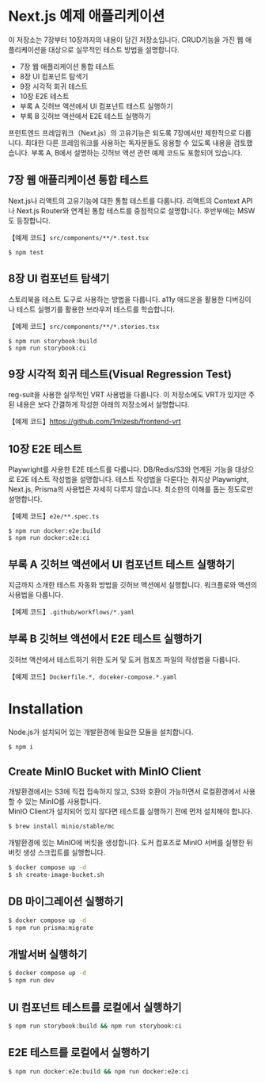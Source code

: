 # Next.js 예제 애플리케이션

이 저장소는 7장부터 10장까지의 내용이 담긴 저장소입니다. CRUD기능을 가진 웹 애플리케이션을 대상으로 실무적인 테스트 방법을 설명합니다.

- 7장 웹 애플리케이션 통합 테스트
- 8장 UI 컴포넌트 탐색기
- 9장 시각적 회귀 테스트
- 10장 E2E 테스트
- 부록 A 깃허브 액션에서 UI 컴포넌트 테스트 실행하기
- 부록 B 깃허브 액션에서 E2E 테스트 실행하기

프런트엔드 프레임워크（Next.js）의 고유기능은 되도록 7장에서만 제한적으로 다룹니다. 최대한 다른 프레임워크를 사용하는 독자분들도 응용할 수 있도록 내용을 검토했습니다. 부록 A, B에서 설명하는 깃허브 액션 관련 예제 코드도 포함되어 있습니다.

## 7장 웹 애플리케이션 통합 테스트

Next.js나 리액트의 고유기능에 대한 통합 테스트를 다룹니다. 리액트의 Context API나 Next.js Router와 연계된 통합 테스트를 중점적으로 설명합니다. 후반부에는 MSW도 등장합니다.

【예제 코드】`src/components/**/*.test.tsx`

```
$ npm test
```

## 8장 UI 컴포넌트 탐색기

스토리북을 테스트 도구로 사용하는 방법을 다룹니다. a11y 애드온을 활용한 디버깅이나 테스트 실행기를 활용한 브라우저 테스트를 학습합니다.

【예제 코드】`src/components/**/*.stories.tsx`

```
$ npm run storybook:build
$ npm run storybook:ci
```

## 9장 시각적 회귀 테스트(Visual Regression Test)

reg-suit을 사용한 실무적인 VRT 사용법을 다룹니다. 이 저장소에도 VRT가 있지만 주된 내용은 보다 간결하게 작성한 아래의 저장소에서 설명합니다.

【예제 코드】https://github.com/1mlzesb/frontend-vrt

## 10장 E2E 테스트

Playwright를 사용한 E2E 테스트를 다룹니다. DB/Redis/S3와 연계된 기능을 대상으로 E2E 테스트 작성법을 설명합니다. 테스트 작성법을 다룬다는 취지상 Playwright, Next.js, Prisma의 사용법은 자세히 다루지 않습니다. 최소한의 이해를 돕는 정도로만 설명합니다.

【예제 코드】`e2e/**.spec.ts`

```
$ npm run docker:e2e:build
$ npm run docker:e2e:ci
```

## 부록 A 깃허브 액션에서 UI 컴포넌트 테스트 실행하기

지금까지 소개한 테스트 자동화 방법을 깃허브 액션에서 실행합니다. 워크플로와 액션의 사용법을 다룹니다.

【예제 코드】`.github/workflows/*.yaml`

## 부록 B 깃허브 액션에서 E2E 테스트 실행하기

깃허브 액션에서 테스트하기 위한 도커 및 도커 컴포즈 파일의 작성법을 다룹니다.

【예제 코드】`Dockerfile.*, doceker-compose.*.yaml`

# Installation

Node.js가 설치되어 있는 개발환경에 필요한 모듈을 설치합니다.

```bash
$ npm i
```

## Create MinIO Bucket with MinIO Client

개발환경에서는 S3에 직접 접속하지 않고, S3와 호환이 가능하면서 로컬환경에서 사용할 수 있는 MinIO를 사용합니다.  
MinIO Client가 설치되어 있지 않다면 테스트를 실행하기 전에 먼저 설치해야 합니다.

```bash
$ brew install minio/stable/mc
```

개발환경에 있는 MinIO에 버킷을 생성합니다. 도커 컴포즈로 MinIO 서버를 실행한 뒤 버킷 생성 스크립트를 실행합니다.

```bash
$ docker compose up -d
$ sh create-image-bucket.sh
```

## DB 마이그레이션 실행하기

```bash
$ docker compose up -d
$ npm run prisma:migrate
```

## 개발서버 실행하기

```bash
$ docker compose up -d
$ npm run dev
```

## UI 컴포넌트 테스트를 로컬에서 실행하기

```bash
$ npm run storybook:build && npm run storybook:ci
```

## E2E 테스트를 로컬에서 실행하기

```bash
$ npm run docker:e2e:build && npm run docker:e2e:ci
```

